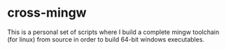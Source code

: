 # cross-mingw
This is a personal set of scripts where I build a complete mingw toolchain (for linux) from source in order to build 64-bit windows executables.
